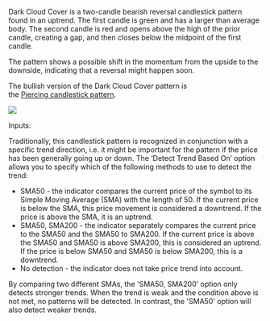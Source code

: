 Dark Cloud Cover is a two-candle bearish reversal candlestick pattern found in an uptrend. The first candle is green and has a larger than average body. The second candle is red and opens above the high of the prior candle, creating a gap, and then closes below the midpoint of the first candle. 

The pattern shows a possible shift in the momentum from the upside to the downside, indicating that a reversal might happen soon.

The bullish version of the Dark Cloud Cover pattern is the [Piercing candlestick pattern](https://www.tradingview.com/?solution=43000592558).

![](https://s3.amazonaws.com/cdn.freshdesk.com/data/helpdesk/attachments/production/43154896531/original/V2BLOi9nRUdCuuF8PAl6WWevyHfNAzQq4g.png?1599138841)

Inputs:

Traditionally, this candlestick pattern is recognized in conjunction with a specific trend direction, i.e. it might be important for the pattern if the price has been generally going up or down. The ‘Detect Trend Based On’ option allows you to specify which of the following methods to use to detect the trend:

-   SMA50 - the indicator compares the current price of the symbol to its Simple Moving Average (SMA) with the length of 50. If the current price is below the SMA, this price movement is considered a downtrend. If the price is above the SMA, it is an uptrend.
-   SMA50, SMA200 - the indicator separately compares the current price to the SMA50 and the SMA50 to SMA200. If the current price is above the SMA50 and SMA50 is above SMA200, this is considered an uptrend. If the price is below SMA50 and SMA50 is below SMA200, this is a downtrend.
-   No detection - the indicator does not take price trend into account.

By comparing two different SMAs, the 'SMA50, SMA200' option only detects stronger trends. When the trend is weak and the condition above is not met, no patterns will be detected. In contrast, the 'SMA50' option will also detect weaker trends.